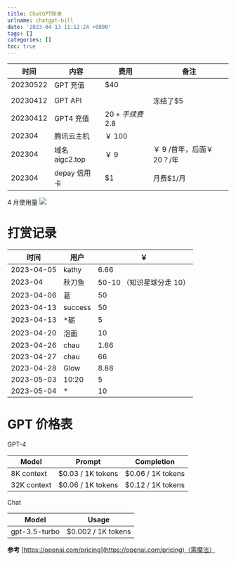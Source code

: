 ```yaml
---
title: ChatGPT账单
urlname: chatgpt-bill
date: '2023-04-13 11:12:24 +0800'
tags: []
categories: []
toc: true
---
```


| 时间     | 内容           | 费用           | 备注                       |
| -------- | -------------- | -------------- | -------------------------- |
| 20230522 | GPT 充值       | $40            |
|  |
| 20230412 | GPT API        |                | 冻结了$5                   |
| 20230412 | GPT4 充值      | $20+手续费$2.8 |                            |
| 202304   | 腾讯云主机     | ￥ 100         |                            |
| 202304   | 域名 aigc2.top | ￥ 9           | ￥ 9 /首年，后面￥ 20？/年 |
| 202304   | depay 信用卡   | $1             | 月费$1/月                  |

4 月使用量
![](/images/yuque/Fhyem9Oyi_2vpDrWkCW1u2SuIa0R.png)

# 打赏记录

| 时间       | 用户    | ￥                        |
| ---------- | ------- | ------------------------- |
| 2023-04-05 | kathy   | 6.66                      |
| 2023-04    | 秋刀鱼  | 50-10 （知识星球分走 10） |
| 2023-04-06 | 葛      | 50                        |
| 2023-04-13 | success | 50                        |
| 2023-04-13 | \*砺    | 5                         |
| 2023-04-20 | 泡面    | 10                        |
| 2023-04-26 | chau    | 1.66                      |
| 2023-04-27 | chau    | 66                        |
| 2023-04-28 | Glow    | 8.88                      |
| 2023-05-03 | 10:20   | 5                         |
| 2023-05-04 | \*      | 10                        |

# GPT 价格表

GPT-4

| **Model**   | **Prompt**        | **Completion**    |
| ----------- | ----------------- | ----------------- |
| 8K context  | $0.03 / 1K tokens | $0.06 / 1K tokens |
| 32K context | $0.06 / 1K tokens | $0.12 / 1K tokens |

Chat

| **Model**     | **Usage**          |
| ------------- | ------------------ |
| gpt-3.5-turbo | $0.002 / 1K tokens |

**参考**
[https://openai.com/pricing](https://openai.com/pricing)（需魔法）

#
